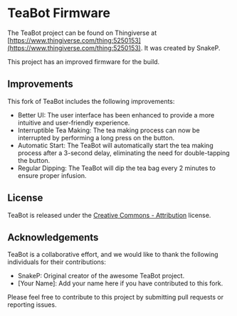 # TeaBot Firmware

The TeaBot project can be found on Thingiverse at [https://www.thingiverse.com/thing:5250153](https://www.thingiverse.com/thing:5250153). It was created by SnakeP.

This project has an improved firmware for the build.

## Improvements

This fork of TeaBot includes the following improvements:

- Better UI: The user interface has been enhanced to provide a more intuitive and user-friendly experience.
- Interruptible Tea Making: The tea making process can now be interrupted by performing a long press on the button.
- Automatic Start: The TeaBot will automatically start the tea making process after a 3-second delay, eliminating the need for double-tapping the button.
- Regular Dipping: The TeaBot will dip the tea bag every 2 minutes to ensure proper infusion.

## License

TeaBot is released under the [Creative Commons - Attribution](https://creativecommons.org/licenses/by/4.0/) license.

## Acknowledgements

TeaBot is a collaborative effort, and we would like to thank the following individuals for their contributions:

- SnakeP: Original creator of the awesome TeaBot project.
- [Your Name]: Add your name here if you have contributed to this fork.

Please feel free to contribute to this project by submitting pull requests or reporting issues.
